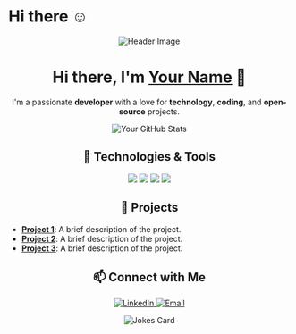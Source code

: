 # Hi there ☺
<!-- Profile Header Image (Optional) -->
<p align="center">
  <img src="https://via.placeholder.com/1000x300.png" alt="Header Image">
</p>

<!-- Greetings -->
<h1 align="center">Hi there, I'm <a href="https://github.com/YOUR-GITHUB-USERNAME">Your Name</a> 👋</h1>

<!-- Short Introduction -->
<p align="center">
  I'm a passionate <strong>developer</strong> with a love for <strong>technology</strong>, <strong>coding</strong>, and <strong>open-source</strong> projects.
</p>

<!-- GitHub Stats (Optional) -->
<p align="center">
  <img src="https://github-readme-stats.vercel.app/api?username=YOUR-GITHUB-USERNAME&show_icons=true&theme=tokyonight&hide_border=true&count_private=true" alt="Your GitHub Stats">
</p>

<!-- Skills/Technologies Section -->
<h2 align="center">🔧 Technologies & Tools</h2>
<p align="center">
  <img src="https://img.shields.io/badge/Code-JavaScript-informational?style=flat&logo=javascript&logoColor=white&color=2bbc8a"/>
  <img src="https://img.shields.io/badge/Code-Python-informational?style=flat&logo=python&logoColor=white&color=2bbc8a"/>
  <img src="https://img.shields.io/badge/Framework-React-informational?style=flat&logo=react&logoColor=white&color=2bbc8a"/>
  <img src="https://img.shields.io/badge/Tool-Docker-informational?style=flat&logo=docker&logoColor=white&color=2bbc8a"/>
  <!-- Add more badges for your tech stack -->
</p>

<!-- Projects Section -->
<h2 align="center">📌 Projects</h2>

- **[Project 1](https://github.com/YOUR-GITHUB-USERNAME/project1)**: A brief description of the project.
- **[Project 2](https://github.com/YOUR-GITHUB-USERNAME/project2)**: A brief description of the project.
- **[Project 3](https://github.com/YOUR-GITHUB-USERNAME/project3)**: A brief description of the project.

<!-- Contact Information Section -->
<h2 align="center">📫 Connect with Me</h2>
<p align="center">
  <a href="https://linkedin.com/in/YOUR-LINKEDIN-USERNAME">
    <img src="https://img.shields.io/badge/LinkedIn-blue?style=flat&logo=linkedin&logoColor=white" alt="LinkedIn">
  </a>
  <a href="mailto:your-email@example.com">
    <img src="https://img.shields.io/badge/Email-blue?style=flat&logo=gmail&logoColor=white" alt="Email">
  </a>
  <!-- Add more social links as needed -->
</p>

<!-- Footer with Fun Quote or Message -->
<p align="center">
  <img src="https://readme-jokes.vercel.app/api?hideBorder&theme=tokyonight" alt="Jokes Card">
</p>


<!--
**pedroalves-dv/pedroalves-dv** is a ✨ _special_ ✨ repository because its `README.md` (this file) appears on your GitHub profile.

Here are some ideas to get you started:

- 🔭 I’m currently working on ...
- 🌱 I’m currently learning ...
- 👯 I’m looking to collaborate on ...
- 🤔 I’m looking for help with ...
- 💬 Ask me about ...
- 📫 How to reach me: ...
- 😄 Pronouns: ...
- ⚡ Fun fact: ...
-->
